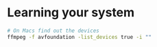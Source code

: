 # Learning your system
```bash
# On Macs find out the devices
ffmpeg -f avfoundation -list_devices true -i ""
```
